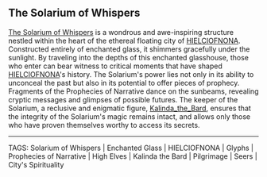 ## The Solarium of Whispers

[The Solarium of Whispers](../Places/Solarium_of_Whispers.md) is a wondrous and awe-inspiring structure nestled within the heart of the ethereal floating city of [HIELCIOFNONA](../Places/HIELCIOFNONA.md). Constructed entirely of enchanted glass, it shimmers gracefully under the sunlight. By traveling into the depths of this enchanted glasshouse, those who enter can bear witness to critical moments that have shaped [HIELCIOFNONA](../Places/HIELCIOFNONA.md)'s history. The Solarium's power lies not only in its ability to unconceal the past but also in its potential to offer pieces of prophecy. Fragments of the Prophecies of Narrative dance on the sunbeams, revealing cryptic messages and glimpses of possible futures. The keeper of the Solarium, a reclusive and enigmatic figure, [Kalinda_the_Bard](../People/Kalinda_the_Bard.md), ensures that the integrity of the Solarium's magic remains intact, and allows only those who have proven themselves worthy to access its secrets.

---
TAGS: Solarium of Whispers | Enchanted Glass | HIELCIOFNONA | Glyphs | Prophecies of Narrative | High Elves | Kalinda the Bard | Pilgrimage | Seers | City's Spirituality

